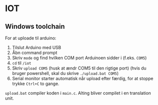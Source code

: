 # IOT 

## Windows toolchain
For at uploade til arduino:
1. Tilslut Arduino med USB
2. Åbn command prompt
3. Skriv `mode` og find hvilken COM port Arduinoen sidder i (f.eks. `COM5`)
4. `cd` til `/iot`
5. Skriv `upload COM5` (husk at ændr COM5 til den rigtige port) (hvis du bruger powershell, skal du skrive `./upload.bat COM5`)
6. Serial monitor starter automatisk når upload efter færdig, for at stoppe trykke `Ctrl+C` to gange. 

`upload.bat` compiler koden i `main.c`. Alting bliver compilet i en translation unit.

